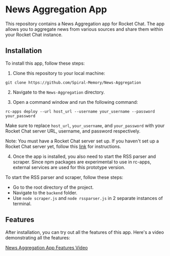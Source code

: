 # News Aggregation App

This repository contains a News Aggregation app for Rocket Chat. The app allows you to aggregate news from various sources and share them within your Rocket Chat instance.

## Installation

To install this app, follow these steps:

1. Clone this repository to your local machine:

```
git clone https://github.com/Spiral-Memory/News-Aggregation
```

2. Navigate to the `News-Aggregation` directory.

3. Open a command window and run the following command:

```
rc-apps deploy --url host_url --username your_username --password your_password
```

Make sure to replace `host_url`, `your_username`, and `your_password` with your Rocket Chat server URL, username, and password respectively.

Note: You must have a Rocket Chat server set up. If you haven't set up a Rocket Chat server yet, follow this [link](https://developer.rocket.chat/open-source-projects/server/server-environment-setup) for instructions.

4. Once the app is installed, you also need to start the RSS parser and scraper. Since npm packages are experimental to use in rc-apps, external services are used for this prototype version.

To start the RSS parser and scraper, follow these steps:

- Go to the root directory of the project.
- Navigate to the `backend` folder.
- Use `node scraper.js` and `node rssparser.js` in 2 separate instances of terminal.

## Features

After installation, you can try out all the features of this app. Here's a video demonstrating all the features:

[News Aggregation App Features Video](https://drive.google.com/drive/folders/1yOnNJ4UucZqH91ZbXo0XVz0VMkkfqDL4?usp=sharing)
